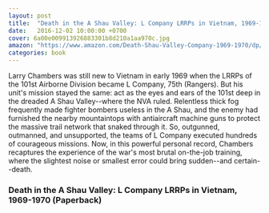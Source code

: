 ```yaml
---
layout: post
title:  "Death in the A Shau Valley: L Company LRRPs in Vietnam, 1969-1970 "
date:   2016-12-02 10:00:00 +0700
cover: 6a00e009913926883301b8d210a1aa970c.jpg
amazon: "https://www.amazon.com/Death-Shau-Valley-Company-1969-1970/dp/0804115753/ref=asap_bc?ie=UTF8"
categories: book
---
```


Larry Chambers was still new to Vietnam in early 1969 when the LRRPs of the 101st Airborne Division became L Company, 75th (Rangers). But his unit's mission stayed the same: act as the eyes and ears of the 101st deep in the dreaded A Shau Valley--where the NVA ruled. Relentless thick fog frequently made fighter bombers useless in the A Shau, and the enemy had furnished the nearby mountaintops with antiaircraft machine guns to protect the massive trail network that snaked through it. So, outgunned, outmanned, and unsupported, the teams of L Company executed hundreds of courageous missions. Now, in this powerful personal record, Chambers recaptures the experience of the war's most brutal on-the-job training, where the slightest noise or smallest error could bring sudden--and certain--death.

### Death in the A Shau Valley: L Company LRRPs in Vietnam, 1969-1970 (Paperback)
